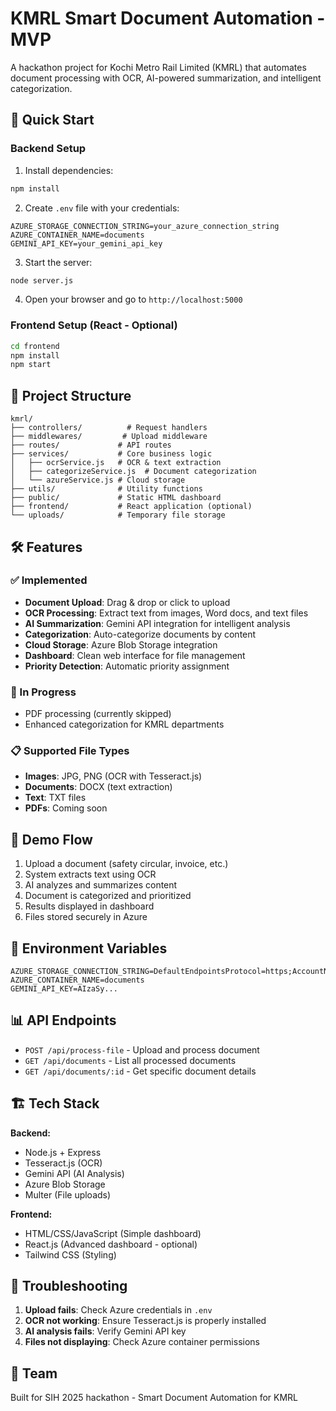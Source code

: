 # KMRL Smart Document Automation - MVP

A hackathon project for Kochi Metro Rail Limited (KMRL) that automates document processing with OCR, AI-powered summarization, and intelligent categorization.

## 🚀 Quick Start

### Backend Setup
1. Install dependencies:
```bash
npm install
```

2. Create `.env` file with your credentials:
```env
AZURE_STORAGE_CONNECTION_STRING=your_azure_connection_string
AZURE_CONTAINER_NAME=documents
GEMINI_API_KEY=your_gemini_api_key
```

3. Start the server:
```bash
node server.js
```

4. Open your browser and go to `http://localhost:5000`

### Frontend Setup (React - Optional)
```bash
cd frontend
npm install
npm start
```

## 📁 Project Structure

```
kmrl/
├── controllers/          # Request handlers
├── middlewares/         # Upload middleware
├── routes/             # API routes
├── services/           # Core business logic
│   ├── ocrService.js   # OCR & text extraction
│   ├── categorizeService.js  # Document categorization
│   └── azureService.js # Cloud storage
├── utils/              # Utility functions
├── public/             # Static HTML dashboard
├── frontend/           # React application (optional)
└── uploads/            # Temporary file storage
```

## 🛠 Features

### ✅ Implemented
- **Document Upload**: Drag & drop or click to upload
- **OCR Processing**: Extract text from images, Word docs, and text files
- **AI Summarization**: Gemini API integration for intelligent analysis
- **Categorization**: Auto-categorize documents by content
- **Cloud Storage**: Azure Blob Storage integration
- **Dashboard**: Clean web interface for file management
- **Priority Detection**: Automatic priority assignment

### 🔄 In Progress
- PDF processing (currently skipped)
- Enhanced categorization for KMRL departments

### 📋 Supported File Types
- **Images**: JPG, PNG (OCR with Tesseract.js)
- **Documents**: DOCX (text extraction)
- **Text**: TXT files
- **PDFs**: Coming soon

## 🎯 Demo Flow

1. Upload a document (safety circular, invoice, etc.)
2. System extracts text using OCR
3. AI analyzes and summarizes content
4. Document is categorized and prioritized
5. Results displayed in dashboard
6. Files stored securely in Azure

## 🔧 Environment Variables

```env
AZURE_STORAGE_CONNECTION_STRING=DefaultEndpointsProtocol=https;AccountName=...
AZURE_CONTAINER_NAME=documents
GEMINI_API_KEY=AIzaSy...
```

## 📊 API Endpoints

- `POST /api/process-file` - Upload and process document
- `GET /api/documents` - List all processed documents
- `GET /api/documents/:id` - Get specific document details

## 🏗 Tech Stack

**Backend:**
- Node.js + Express
- Tesseract.js (OCR)
- Gemini API (AI Analysis)
- Azure Blob Storage
- Multer (File uploads)

**Frontend:**
- HTML/CSS/JavaScript (Simple dashboard)
- React.js (Advanced dashboard - optional)
- Tailwind CSS (Styling)

## 🚨 Troubleshooting

1. **Upload fails**: Check Azure credentials in `.env`
2. **OCR not working**: Ensure Tesseract.js is properly installed
3. **AI analysis fails**: Verify Gemini API key
4. **Files not displaying**: Check Azure container permissions

## 👥 Team

Built for SIH 2025 hackathon - Smart Document Automation for KMRL
